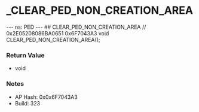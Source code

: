 # _CLEAR_PED_NON_CREATION_AREA

--- ns: PED --- ## CLEAR_PED_NON_CREATION_AREA  // 0x2E05208086BA0651 0x6F7043A3 void CLEAR_PED_NON_CREATION_AREA();

### Return Value
* void

### Notes
* AP Hash: 0x0x6F7043A3
* Build: 323

